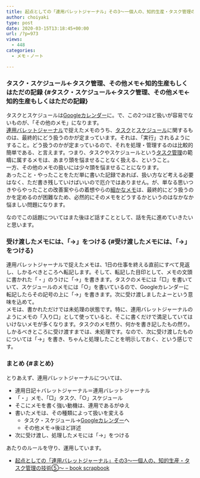 ```yaml
---
title: 起点としての「連用バレットジャーナル」その3〜一個人の、知的生産・タスク管理の技術⑤〜
author: choiyaki
type: post
date: 2020-03-15T13:18:45+00:00
url: /?p=973
views:
  - 448
categories:
  - メモ・ノート

---
```

### タスク・スケジュール←タスク管理、その他メモ←知的生産もしくはただの記録 {#タスク・スケジュール←タスク管理、その他メモ←知的生産もしくはただの記録}

タスクとスケジュールは[Googleカレンダー][1]に。で、この2つほど扱いが容易でないものが、「その他のメモ」になります。  
[連用バレットジャーナル][2]で捉えたメモのうち、[タスク][3]と[スケジュール][4]に関するものは、最終的にどう扱うのかが定まっています。それは、「実行」されるようにすること。どう扱うのかが定まっているので、それを処理・管理するのは比較的簡単である、と言えます。つまり、タスクやスケジュールという[タスク管理][5]の範疇に属するメモは、あまり頭を悩ませることなく扱える、ということ。  
一方、その他のメモの扱いには少々頭を悩ませることになります。  
あったこと・やったことをただ単に書いた記録であれば、扱い方など考える必要はなく、ただ書き残していけばいいので厄介ではありません。が、単なる思いつきやらやったことの改善案やらの着想やらの[細かなメモ][6]は、最終的にどう扱うのかを定めるのが困難なため、必然的にそのメモをどうするかというのはなかなか悩ましい問題になります。

なのでこの話題についてはまた後ほど話すこととして、話を先に進めていきたいと思います。

### 受け渡したメモには、「→」をつける {#受け渡したメモには、「→」をつける}

連用バレットジャーナルで捉えたメモは、1日の仕事を終える直前にすべて見返し、しかるべきところへ転記します。そして、転記した目印として、メモの文頭に書かれた「・」のうけに「→」を書きます。タスクのメモには「□」を書いていて、スケジュールのメモには「○」を書いているので、Googleカレンダーに転記したらその記号の上に「→」を書きます。次に受け渡しましたよーという意味を込めて。  
メモは、書かれただけでは未処理の状態です。特に、連用バレットジャーナルのようにメモの「入り口」として使っていると、そこに書くだけで満足していてはいけないメモが多くなります。タスクのメモ然り、何かを書き記したもの然り。しかるべきところに受け渡すまでは、未処理です。なので、次に受け渡したものについては「→」を書き、ちゃんと処理したことを明示しておく、という感じです。

### まとめ {#まとめ}

とりあえず、連用バレットジャーナルについては、

  * 連用日記＋バレットジャーナル＝連用バレットジャーナル
  * 「・」メモ、「□」タスク、「○」スケジュール
  * そこにメモを書く強い動機は、連用であるがゆえ
  * 書いたメモは、その種類によって扱いを変える 
      * タスク・スケジュール→[Googleカレンダー][1]へ
      * その他メモ→後ほど詳述
  * 次に受け渡し、処理したメモには「→」をつける

あたりのルールを守り、運用しています。

  * [起点としての「連用バレットジャーナル」その3〜一個人の、知的生産・タスク管理の技術⑤〜 &#8211; book scrapbook][7]

 [1]: https://scrapbox.io/choiyaki-hondana/Google%E3%82%AB%E3%83%AC%E3%83%B3%E3%83%80%E3%83%BC
 [2]: https://scrapbox.io/choiyaki-hondana/%E9%80%A3%E7%94%A8%E3%83%90%E3%83%AC%E3%83%83%E3%83%88%E3%82%B8%E3%83%A3%E3%83%BC%E3%83%8A%E3%83%AB
 [3]: https://scrapbox.io/choiyaki-hondana/%E3%82%BF%E3%82%B9%E3%82%AF
 [4]: https://scrapbox.io/choiyaki-hondana/%E3%82%B9%E3%82%B1%E3%82%B8%E3%83%A5%E3%83%BC%E3%83%AB
 [5]: https://scrapbox.io/choiyaki-hondana/%E3%82%BF%E3%82%B9%E3%82%AF%E7%AE%A1%E7%90%86
 [6]: https://scrapbox.io/choiyaki-hondana/%E7%B4%B0%E3%81%8B%E3%81%AA%E3%83%A1%E3%83%A2
 [7]: https://scrapbox.io/choiyaki-hondana/%E8%B5%B7%E7%82%B9%E3%81%A8%E3%81%97%E3%81%A6%E3%81%AE%E3%80%8C%E9%80%A3%E7%94%A8%E3%83%90%E3%83%AC%E3%83%83%E3%83%88%E3%82%B8%E3%83%A3%E3%83%BC%E3%83%8A%E3%83%AB%E3%80%8D%E3%81%9D%E3%81%AE3%E3%80%9C%E4%B8%80%E5%80%8B%E4%BA%BA%E3%81%AE%E3%80%81%E7%9F%A5%E7%9A%84%E7%94%9F%E7%94%A3%E3%83%BB%E3%82%BF%E3%82%B9%E3%82%AF%E7%AE%A1%E7%90%86%E3%81%AE%E6%8A%80%E8%A1%93%E2%91%A4%E3%80%9C